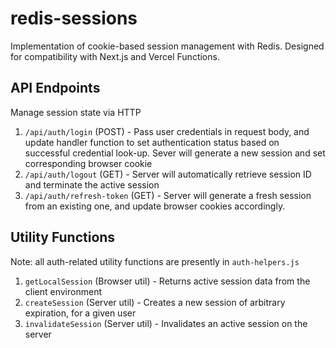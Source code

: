 # redis-sessions

Implementation of cookie-based session management with Redis. Designed for compatibility with Next.js and Vercel Functions.

## API Endpoints

Manage session state via HTTP

1. `/api/auth/login` (POST) - Pass user credentials in request body, and update handler function to set authentication status based on successful credential look-up. Sever will generate a new session and set corresponding browser cookie
2. `/api/auth/logout` (GET) - Server will automatically retrieve session ID and terminate the active session
3. `/api/auth/refresh-token` (GET) - Server will generate a fresh session from an existing one, and update browser cookies accordingly.

## Utility Functions

Note: all auth-related utility functions are presently in `auth-helpers.js`

1. `getLocalSession` (Browser util) - Returns active session data from the client environment
2. `createSession` (Server util) - Creates a new session of arbitrary expiration, for a given user
3. `invalidateSession` (Server util) - Invalidates an active session on the server
